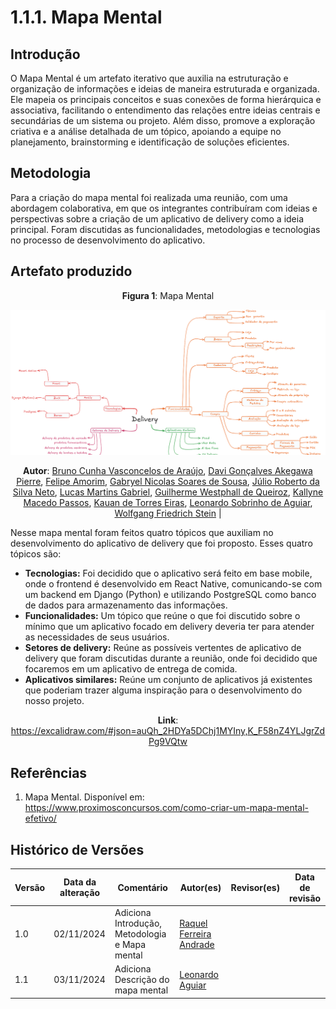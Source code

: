# 1.1.1. Mapa Mental

## Introdução

O Mapa Mental é um artefato iterativo que auxilia na estruturação e organização de informações e ideias de maneira estruturada e organizada. Ele mapeia os principais conceitos e suas conexões de forma hierárquica e associativa, facilitando o entendimento das relações entre ideias centrais e secundárias de um sistema ou projeto. Além disso, promove a exploração criativa e a análise detalhada de um tópico, apoiando a equipe no planejamento, brainstorming e identificação de soluções eficientes.

## Metodologia

Para a criação do mapa mental foi realizada uma reunião, com uma abordagem colaborativa, em que os integrantes contribuíram com ideias e perspectivas sobre a criação de um aplicativo de delivery como a ideia principal. Foram discutidas as funcionalidades, metodologias e tecnologias no processo de desenvolvimento do aplicativo.

## Artefato produzido

<center>

**Figura 1**: Mapa Mental

![Mapa Mental](assets/mapaMental.png)

**Autor**: [Bruno Cunha Vasconcelos de Araújo](https://github.com/brunocva), [Davi Gonçalves Akegawa Pierre](https://github.com/DaviPierre), [Felipe Amorim](https://github.com/lipeaaraujo), [Gabryel Nicolas Soares de Sousa](https://github.com/gabryelns), [Júlio Roberto da Silva Neto](https://github.com/JulioR2022), [Lucas Martins Gabriel](https://github.com/martinsglucas), [Guilherme Westphall de Queiroz](https://github.com/west7), [Kallyne Macedo Passos](https://github.com/kalipassos), [Kauan de Torres Eiras](https://github.com/kauaneiras), [Leonardo Sobrinho de Aguiar](https://github.com/Leonardo0o0), [Wolfgang Friedrich Stein](https://github.com/Wolffstein) |

</center>

Nesse mapa mental foram feitos quatro tópicos que auxiliam no desenvolvimento do aplicativo de delivery que foi proposto. Esses quatro tópicos são: 
* **Tecnologias:** Foi decidido que o aplicativo será feito em base mobile, onde o frontend é desenvolvido em React Native, comunicando-se com um backend em Django (Python) e utilizando PostgreSQL como banco de dados para armazenamento das informações. 
* **Funcionalidades:** Um tópico que reúne o que foi discutido sobre o mínimo que um aplicativo focado em delivery deveria ter para atender as necessidades de seus usuários.
* **Setores de delivery:** Reúne as possíveis vertentes de aplicativo de delivery que foram discutidas durante a reunião, onde foi decidido que focaremos em um aplicativo de entrega de comida.
* **Aplicativos similares:** Reúne um conjunto de aplicativos já existentes que poderiam trazer alguma inspiração para o desenvolvimento do nosso projeto.

<center>

**Link**: https://excalidraw.com/#json=auQh_2HDYa5DChj1MYIny,K_F58nZ4YLJgrZdPg9VQtw

</center>

## Referências

1. Mapa Mental. Disponível em: https://www.proximosconcursos.com/como-criar-um-mapa-mental-efetivo/


## Histórico de Versões

| Versão | Data da alteração | Comentário | Autor(es) | Revisor(es) | Data de revisão |
|--------|-----------|-----------|-----------|-------------|-------------|
| 1.0 | 02/11/2024 | Adiciona Introdução, Metodologia e Mapa mental  | [Raquel Ferreira Andrade](https://github.com/raquel-andrade) |  |  |
| 1.1 | 03/11/2024 | Adiciona Descrição do mapa mental  | [Leonardo Aguiar](https://github.com/Leonardo0o0) |  |  |
